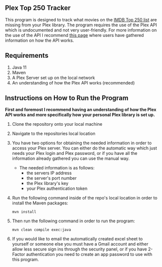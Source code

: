 ## Plex Top 250 Tracker

This program is designed to track what movies on the [IMDB Top 250 list](https://www.imdb.com/chart/top) 
are missing from your Plex library. The program requires the use of the Plex
API which is undocumented and not very user-friendly. For more information on the
use of the API I recommend [this page](https://github.com/Arcanemagus/plex-api/wiki) 
where users have gathered information on how the API works.

## Requirements
1. Java 11
2. Maven
3. A Plex Server set up on the local network
4. An understanding of how the Plex API works (recommended)

## Instructions on How to Run the Program
**First and foremost I recommend having an understanding of how the Plex API works
and more specifically how your personal Plex library is set up.**

1. Clone the repository onto your local machine

2. Navigate to the repositories local location

3. You have two options for obtaining the needed information in order to access your Plex server. You can either do the automatic way which just needs your Plex login and Plex password, or if you have all the information already gathered you can use the manual way.
    * The needed information is as follows: 
        * the servers IP address
        * the server's port number
        * the Plex library's key
        * your Plex authentication token
    

4. Run the following command inside of the repo's local location in order
to install the Maven packages:
    ```
    mvn install
    ```
   
5. Then run the following command in order to run the program:
    ```
    mvn clean compile exec:java
    ```
   
6. If you would like to email the automatically created excel sheet to yourself or someone else
you must have a Gmail account and either allow less secure sign ins through the security panel, or
if you have 2-Factor authentication you need to create an app password to use with this program.

